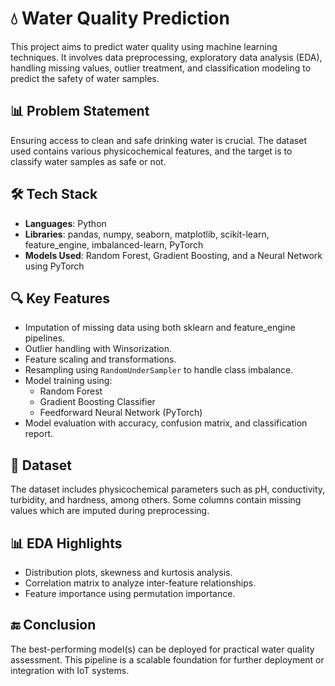 # 💧 Water Quality Prediction

This project aims to predict water quality using machine learning techniques. It involves data preprocessing, exploratory data analysis (EDA), handling missing values, outlier treatment, and classification modeling to predict the safety of water samples.

## 📊 Problem Statement

Ensuring access to clean and safe drinking water is crucial. The dataset used contains various physicochemical features, and the target is to classify water samples as safe or not.

## 🛠️ Tech Stack

- **Languages**: Python
- **Libraries**: pandas, numpy, seaborn, matplotlib, scikit-learn, feature_engine, imbalanced-learn, PyTorch
- **Models Used**: Random Forest, Gradient Boosting, and a Neural Network using PyTorch

## 🔍 Key Features

- Imputation of missing data using both sklearn and feature_engine pipelines.
- Outlier handling with Winsorization.
- Feature scaling and transformations.
- Resampling using `RandomUnderSampler` to handle class imbalance.
- Model training using:
  - Random Forest
  - Gradient Boosting Classifier
  - Feedforward Neural Network (PyTorch)
- Model evaluation with accuracy, confusion matrix, and classification report.

## 📁 Dataset

The dataset includes physicochemical parameters such as pH, conductivity, turbidity, and hardness, among others. Some columns contain missing values which are imputed during preprocessing.

## 📊 EDA Highlights

- Distribution plots, skewness and kurtosis analysis.
- Correlation matrix to analyze inter-feature relationships.
- Feature importance using permutation importance.

## 🔚 Conclusion

The best-performing model(s) can be deployed for practical water quality assessment. This pipeline is a scalable foundation for further deployment or integration with IoT systems.

